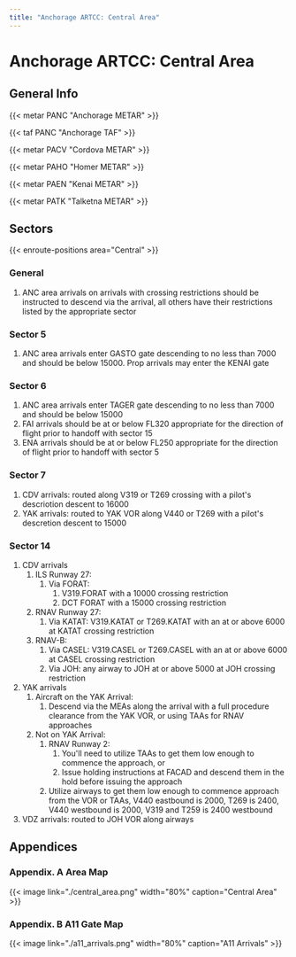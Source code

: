 ```yaml
---
title: "Anchorage ARTCC: Central Area"
---
```


# Anchorage ARTCC: Central Area

## General Info

{{< metar PANC "Anchorage METAR" >}}

{{< taf PANC "Anchorage TAF" >}}

{{< metar PACV "Cordova METAR" >}}

{{< metar PAHO "Homer METAR" >}}

{{< metar PAEN "Kenai METAR" >}}

{{< metar PATK "Talketna METAR" >}}

## Sectors

{{< enroute-positions area="Central" >}}

### General

1. ANC area arrivals on arrivals with crossing restrictions should be instructed to descend via the arrival, all others have their restrictions listed
   by the appropriate sector

### Sector 5

1. ANC area arrivals enter GASTO gate descending to no less than 7000 and should be below 15000. Prop arrivals may enter the KENAI gate

### Sector 6

1. ANC area arrivals enter TAGER gate descending to no less than 7000 and should be below 15000
2. FAI arrivals should be at or below FL320 appropriate for the direction of flight prior to handoff with sector 15
3. ENA arrivals should be at or below FL250 appropriate for the direction of flight prior to handoff with sector 5

### Sector 7

1. CDV arrivals: routed along V319 or T269 crossing with a pilot's descriotion descent to 16000
2. YAK arrivals: routed to YAK VOR along V440 or T269 with a pilot's descretion descent to 15000

### Sector 14

1. CDV arrivals
   1. ILS Runway 27:
      1. Via FORAT:
         1. V319.FORAT with a 10000 crossing restriction
         2. DCT FORAT with a 15000 crossing restriction
   2. RNAV Runway 27:
      1. Via KATAT: V319.KATAT or T269.KATAT with an at or above 6000 at KATAT crossing restriction
   3. RNAV-B:
      1. Via CASEL: V319.CASEL or T269.CASEL with an at or above 6000 at CASEL crossing restriction
      2. Via JOH: any airway to JOH at or above 5000 at JOH crossing restriction
2. YAK arrivals
   1. Aircraft on the YAK Arrival:
      1. Descend via the MEAs along the arrival with a full procedure clearance from the YAK VOR, or using TAAs for RNAV approaches
   2. Not on YAK Arrival:
      1. RNAV Runway 2:
         1. You'll need to utilize TAAs to get them low enough to commence the approach, or
         2. Issue holding instructions at FACAD and descend them in the hold before issuing the approach
      2. Utilize airways to get them low enough to commence approach from the VOR or TAAs, V440 eastbound is 2000, T269 is 2400, V440 westbound is 2000, V319 and T259 is 2400 westbound
3. VDZ arrivals: routed to JOH VOR along airways

## Appendices

### Appendix. A Area Map

{{< image link="./central_area.png" width="80%" caption="Central Area" >}}

### Appendix. B A11 Gate Map

{{< image link="./a11_arrivals.png" width="80%" caption="A11 Arrivals" >}}
